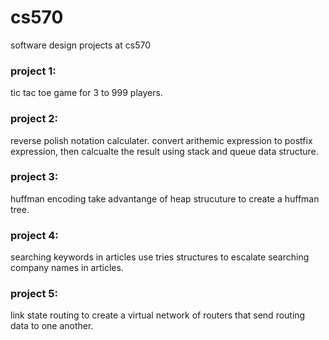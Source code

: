# cs570
software design projects at cs570
### project 1:
  tic tac toe game for 3 to 999 players.
### project 2:
  reverse polish notation calculater.
  convert arithemic expression to postfix expression, then calcualte the result using stack and queue data structure.
### project 3:
  huffman encoding
  take advantange of heap strucuture to create a huffman tree.
### project 4:
  searching keywords in articles
  use tries structures to escalate searching company names in articles.

### project 5:
  link state routing
  to create a virtual network of routers that send routing data to one another.
